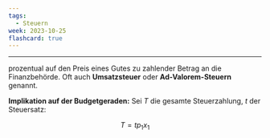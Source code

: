 ```yaml
---
tags:
  - Steuern
week: 2023-10-25
flashcard: true
---
```

***

prozentual auf den Preis eines Gutes zu zahlender Betrag an die Finanzbehörde. Oft auch **Umsatzsteuer** oder **Ad-Valorem-Steuern** genannt.

**Implikation auf der Budgetgeraden:**
Sei $T$ die gesamte Steuerzahlung, $t$ der Steuersatz:

$$
T = tp_{1}x_{1}
$$

